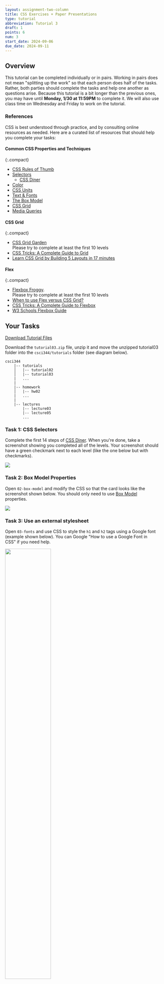 ```yaml
---
layout: assignment-two-column
title: CSS Exercises + Paper Presentations
type: tutorial
abbreviation: Tutorial 3
draft: 1
points: 6
num: 3
start_date: 2024-09-06
due_date: 2024-09-11
---
```


<style>
    img.xsmall {
        max-width: 250px;
        width: 60%;
    }
    img.large {
        max-width: 100%;
        width: 100%;
    }
</style>

## Overview
This tutorial can be completed individually or in pairs. Working in pairs does not mean "splitting up the work" so that each person does half of the tasks. Rather, both parties should complete the tasks and help one another as questions arise. Because this tutorial is a bit longer than the previous ones, you may have until **Monday, 1/30 at 11:59PM** to complete it. We will also use class time on Wednesday and Friday to work on the tutorial.

### References
CSS is best understood through practice, and by consulting online resources as needed. Here are a curated list of resources that should help you complete your tasks:

#### Common CSS Properties and Techniques

{:.compact}
* <a href="../css-reference/rules-of-thumb/">CSS Rules of Thumb</a> 
* <a href="../css-reference/selectors/">Selectors</a>
    * [CSS Diner](https://flukeout.github.io/)
* <a href="../css-reference/color/">Color</a>
* [CSS Units](/fall2024/css-reference/units/)
* <a href="../css-reference/fonts/">Text &amp; Fonts</a>
* <a href="../css-reference/box-model/">The Box Model</a>
* <a href="../css-reference/css-grid/">CSS Grid</a>  
* <a href="../css-reference/media-queries/">Media Queries</a>    

#### CSS Grid

{:.compact}
* <a href="https://cssgridgarden.com/" target="_blank">CSS Grid Garden</a> <br>Please try to complete at least the first 10 levels 
* <a href="https://css-tricks.com/snippets/css/complete-guide-grid/" target="_blank">CSS Tricks: A Complete Guide to Grid</a>
* <a href="https://www.freecodecamp.org/news/learn-css-grid-by-building-5-layouts/" target="_blank">Learn CSS Grid by Building 5 Layouts in 17 minutes</a>

#### Flex

{:.compact}
* <a href="https://flexboxfroggy.com/" target="_blank">Flexbox Froggy</a>.<br>Please try to complete at least the first 10 levels
* <a href="https://university.webflow.com/lesson/flexbox-vs-grid" target="_blank">When to use Flex versus CSS Grid?</a>      
* <a href="https://css-tricks.com/snippets/css/a-guide-to-flexbox/" target="_blank">CSS Tricks: A Complete Guide to Flexbox</a>
* <a href="https://www.w3schools.com/css/css3_flexbox.asp" target="_blank">W3 Schools Flexbox Guide</a>    



## Your Tasks
<a href="/fall2024/course-files/tutorials/tutorial03.zip" class="nu-button">Download Tutorial Files <i class="fas fa-download"></i></a>

Download the `tutorial03.zip` file, unzip it and move the unzipped tutorial03 folder into the `csci344/tutorials` folder (see diagram below).

```
csci344
    |-- tutorials
    │   |-- tutorial02
    │   |-- tutorial03
    |   ...
    |
    |-- homework
    │   |-- hw02
    |   ...
    |
    |-- lectures
        |-- lecture03
        |-- lecture05
        ...
```

### Task 1: CSS Selectors
Complete the first 14 steps of <a href="https://flukeout.github.io/" target="_blank">CSS Diner</a>. When you're done, take a screenshot showing you completed all of the levels. Your screenshot should have a green checkmark next to each level (like the one below but with checkmarks).

<img class="small frame" src="/fall2024/assets/images/tutorials/tutorial03/exercise01.png" />

### Task 2: Box Model Properties
Open `02-box-model` and modify the CSS so that the card looks like the screenshot shown below. You should only need to use [Box Model](../css-reference/box-model/) properties.

<img class="small" src="/fall2024/assets/images/tutorials/tutorial03/exercise02.png" />

### Task 3: Use an external stylesheet
Open `03-fonts` and use CSS to style the `h1` and `h2` tags using a Google font (example shown below). You can Google "How to use a Google Font in CSS" if you need help.

<img class="frame xsmall" src="/fall2024/assets/images/tutorials/tutorial03/exercise03.png" />

### Task 4: Center-align elements within a container

Open `04-flex` and create the layout shown below by editing the CSS file. You should not need to edit the HTML.

<img src="/fall2024/assets/images/tutorials/tutorial03/exercise04.gif" />

Please ensure that the following criteria are met:

{:.compact}
* The height of each `section` should be the same as the height of the browser window.
* The content inside of each `section` tag should be centered horizontally and vertically.
* Each `section` should have a different background color.
* The content in each `section` should be stacked vertically

### Task 5: Create a Navigation Bar
Open `05-navbar`, and try to make the following layout using flex. The navigation bar should also be anchored to the top so when you scroll, the nav bar stays fixed.

<img class="frame large" src="/fall2024/assets/images/tutorials/tutorial03/exercise05.png" />

Hints:

{:.compact}
* Both the `nav` and `ul` elements will need to be put into flex mode.
* Use the Chrome inspector to adjust the alignment properties.
* To turn the bullets off, set the `list-style-type` property to `none`.
* To create a fixed menu, see <a href="https://codepen.io/vanwars/pen/LYBdyzJ?editors=0100" target="_blank">this code sample</a>: 


### Task 6: Create this layout

Open `06-grid`, and try to make the following layout using CSS Grid. You should not need to modify the HTML file. Note that the gridlines are just for demonstration, but they won’t actually be visible.

<img class="small" src="/fall2024/assets/images/tutorials/tutorial03/exercise06b.png" />

**Note:** You do NOT have to center the text inside of each section unless you want to.

### Task 7: Create the Taco Temple layout

Open `07-tacotemple`, and try to make the following layout using CSS Grid. You should only have to edit the CSS file. 

<img class="large" src="/fall2024/assets/images/tutorials/tutorial03/tacotemple01.png" />

**A few hints:**
The `main` container is a grid with two columns -- no rows specified). See grid lines: 

<img class="large" src="/fall2024/assets/images/tutorials/tutorial03/tacotemple02.png" />

The `section` container is also a grid with two columns. See grid lines: 

<img class="small" src="/fall2024/assets/images/tutorials/tutorial03/tacotemple03.png" />

## What to turn in
Submit your tutorial files -- including your screenshot from task 1 -- by zipping your entire tutorial03 folder and uploading it to Moodle under **Tutorial 3**. If you collaborated with someone, please list your partner's name in the comments section.
